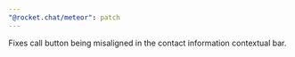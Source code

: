 ```yaml
---
"@rocket.chat/meteor": patch
---
```


Fixes call button being misaligned in the contact information contextual bar.
